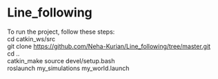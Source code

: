 # Line_following
To run the project, follow these steps:</br>
cd catkin_ws/src </br>
git clone https://github.com/Neha-Kurian/Line_following/tree/master.git </br>
cd .. </br>
catkin_make
source devel/setup.bash</br>
roslaunch my_simulations my_world.launch</br>
